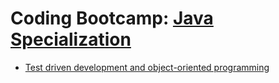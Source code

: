 
# Coding Bootcamp: [Java Specialization](https://codeandwork.github.io/courses/java-p.html)

- [Test driven development and object-oriented programming](https://github.com/george-sp/coding_bootcamp-java/tree/tdd_oop/tdd_%26_oop)
